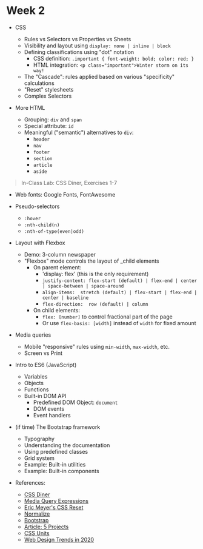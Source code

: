 # Week 2

* CSS
  * Rules vs Selectors vs Properties vs Sheets
  * Visibility and layout using `display: none | inline | block`
  * Defining classifications using "dot" notation
    * CSS definition: `.important { font-weight: bold; color: red; }`
    * HTML integration: `<p class="important">Winter storm on its way!`
  * The "Cascade": rules applied based on various "specificity" calculations
  * "Reset" stylesheets
  * Complex Selectors

* More HTML
  * Grouping: `div` and `span`
  * Special attribute: `id`
  * Meaningful ("semantic") alternatives to `div`:
    * `header`
    * `nav`
    * `footer`
    * `section`
    * `article`
    * `aside`

> In-Class Lab: CSS Diner, Exercises 1-7

* Web fonts: Google Fonts, FontAwesome

* Pseudo-selectors
  * `:hover`
  * `:nth-child(n)`
  * `:nth-of-type(even|odd)`

* Layout with Flexbox
  * Demo: 3-column newspaper
  * "Flexbox" mode controls the layout of _child elements
    * On parent element:
      * 'display: flex' (this is the only requirement)
      * `justify-content: flex-start (default) | flex-end | center | space-between | space-around`
      * `align-items:  stretch (default) | flex-start | flex-end | center | baseline`
      * `flex-direction:  row (default) | column`
    * On child elements:
      * `flex: [number]` to control fractional part of the page
      * Or use `flex-basis: [width]` instead of `width` for fixed amount

* Media queries
  * Mobile "responsive" rules using `min-width`, `max-width`, etc.
  * Screen vs Print

* Intro to ES6 (JavaScript)
  * Variables
  * Objects
  * Functions
  * Built-in DOM API
    * Predefined DOM Object: `document`
    * DOM events
    * Event handlers


* (if time) The Bootstrap framework
  * Typography
  * Understanding the documentation
  * Using predefined classes
  * Grid system
  * Example: Built-in utilities
  * Example: Built-in components




* References:
  * [CSS Diner](https://flukeout.github.io/)
  * [Media Query Expressions](https://www.w3schools.com/cssref/css3_pr_mediaquery.asp)
  * [Eric Meyer's CSS Reset](https://meyerweb.com/eric/tools/css/reset/)
  * [Normalize](https://github.com/necolas/normalize.css/)
  * [Bootstrap](https://getbootstrap.com/)
  * [Article: 5 Projects](https://medium.com/@GarrettLevine/5-projects-to-complete-when-starting-to-learn-front-end-web-development-48e8a1ce3178)
  * [CSS Units](https://www.w3.org/Style/Examples/007/units.en.html)
  * [Web Design Trends in 2020](https://webflow.com/blog/web-design-trends-for-2020)